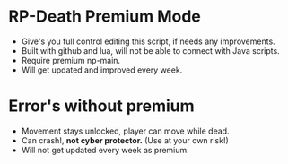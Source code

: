 # RP-Death Premium Mode
- Give's you full control editing this script, if needs any improvements.
- Built with github and lua, will not be able to connect with Java scripts.
- Require premium np-main.
- Will get updated and improved every week.

# Error's without premium
- Movement stays unlocked, player can move while dead.
- Can crash!, **not cyber protector.** (Use at your own risk!)
- Will not get updated every week as premium.
